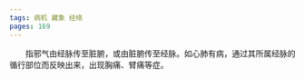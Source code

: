 ```yaml
---
tags: 病机 藏象 经络
pages: 169
---
```

&emsp;&emsp;指邪气由经脉传至脏腑，或由脏腑传至经脉。如心肺有病，通过其所属经脉的循行部位而反映出来，出现胸痛、臂痛等症。